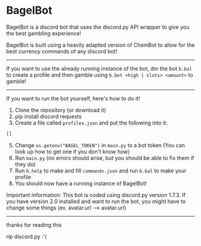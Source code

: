 # BagelBot

BagelBot is a discord bot that uses the discord.py API wrapper to give you the best gambling experience!

BagelBot is built using a heavily adapted version of ChemBot to allow for the best currency commands of any discord bot!

----------------------------------

If you want to use the already running instance of the bot, dm the bot `b.bal` to create a profile and then gamble using `b.bet <high | slots> <amount>` to gamble!

----------------------------------

If you want to run the bot yourself, here's how to do it!

1. Clone the repository (or download it)
2. pip install discord requests
3. Create a file called `profiles.json` and put the following into it:
```js
[]
```
5. Change `os.getenv("BAGEL_TOKEN")` in `main.py` to a bot token (You can look up how to get one if you don't know how)
6. Run `main.py` (no errors should arise, but you should be able to fix them if they do)
7. Run `b.help` to make and fill `commands.json` and run `b.bal` to make your profile
8. You should now have a running instance of BagelBot!

Important information: This bot is coded using discord.py version 1.7.3. If you have version 2.0 installed and want to run the bot, you might have to change some things (ex. avatar.url --> avatar.url)

-----------------------------------

thanks for reading this

rip discord.py :'(

[1]: https://img.shields.io/discord/881023409872597062?label=Join%20the%20Community%20Server%21&style=plastic
[2]: https://discord.gg/QtWafAvr
